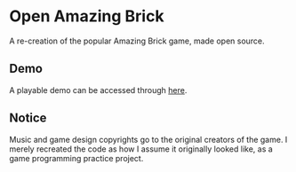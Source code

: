 # Open Amazing Brick
A re-creation of the popular Amazing Brick game, made open source.

## Demo
A playable demo can be accessed through [here](https://oab.nourgaser.com).

## Notice
Music and game design copyrights go to the original creators of the game. I merely recreated the code as how I assume it originally looked like, as a game programming practice project.
